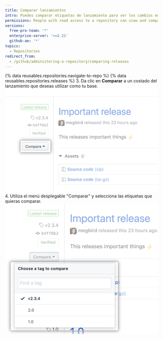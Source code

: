```yaml
---
title: Comparar lanzamientos
intro: Puedes comparar etiquetas de lanzamiento para ver los cambios en tu repositorio entre diferentes lanzamientos.
permissions: People with read access to a repository can view and compare releases.
versions:
  free-pro-team: '*'
  enterprise-server: '>=2.21'
  github-ae: '*'
topics:
  - Repositories
redirect_from:
  - /github/administering-a-repository/comparing-releases
---
```


{% data reusables.repositories.navigate-to-repo %}
{% data reusables.repositories.releases %}
3. Da clic en **Comparar** a un costado del lanzamiento que deseas utilizar como tu base. ![Menú de comparación de etiquetas de lanzamiento](/assets/images/help/releases/compare-tags-menu.png)
4. Utiliza el menú desplegable "Comparar" y selecciona las etiquetas que quieras comparar. ![Opciones del menú de comparación de etiquetas de lanzamiento](/assets/images/help/releases/compare-tags-menu-options.png)
